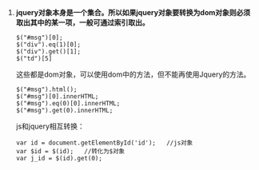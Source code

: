 1. **jquery对象本身是一个集合。所以如果jquery对象要转换为dom对象则必须取出其中的某一项，一般可通过索引取出。**

	```
	$("#msg")[0];
	$("div").eq(1)[0];
	$("div").get()[1];
	$("td")[5]
	```

	这些都是dom对象，可以使用dom中的方法，但不能再使用Jquery的方法。
	
	```
	$("#msg").html();
	$("#msg")[0].innerHTML;
	$("#msg").eq(0)[0].innerHTML;
	$("#msg").get(0).innerHTML;
	```
	
	js和jquery相互转换：
	
	```
	var id = document.getElementById('id');   //js对象
	var $id = $(id);   //转化为$对象
	var j_id = $(id).get(0);
	```
	
	